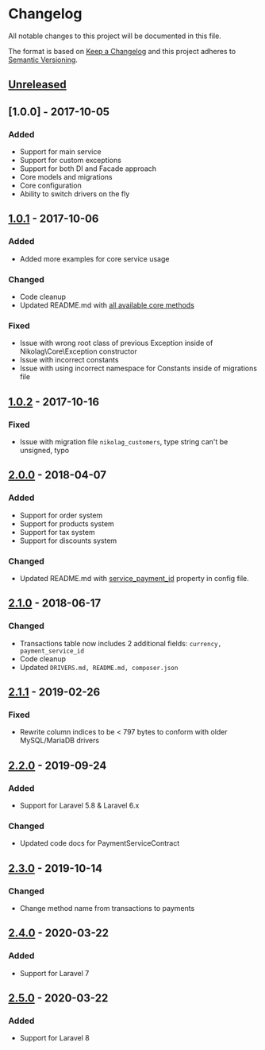 # Changelog
All notable changes to this project will be documented in this file.

The format is based on [Keep a Changelog](http://keepachangelog.com/en/1.0.0/)
and this project adheres to [Semantic Versioning](http://semver.org/spec/v2.0.0.html).

## [Unreleased]

## [1.0.0] - 2017-10-05
### Added
- Support for main service
- Support for custom exceptions
- Support for both DI and Facade approach
- Core models and migrations
- Core configuration
- Ability to switch drivers on the fly

## [1.0.1] - 2017-10-06
### Added
- Added more examples for core service usage

### Changed
- Code cleanup
- Updated README.md with [all available core methods](https://github.com/NikolaGavric94/nikolag-core#all-available-core-methods)

### Fixed
- Issue with wrong root class of previous Exception inside of Nikolag\Core\Exception constructor
- Issue with incorrect constants
- Issue with using incorrect namespace for Constants inside of migrations file

## [1.0.2] - 2017-10-16
### Fixed
- Issue with migration file `nikolag_customers`, type string can't be unsigned, typo

## [2.0.0] - 2018-04-07
### Added
- Support for order system
- Support for products system
- Support for tax system
- Support for discounts system

### Changed
- Updated README.md with [service_payment_id](https://github.com/NikolaGavric94/nikolag-core#1-configuration-file) property in config file.

## [2.1.0] - 2018-06-17
### Changed
- Transactions table now includes 2 additional fields: `currency, payment_service_id`
- Code cleanup
- Updated `DRIVERS.md, README.md, composer.json`

## [2.1.1] - 2019-02-26
### Fixed
- Rewrite column indices to be < 797 bytes to conform with older MySQL/MariaDB drivers

## [2.2.0] - 2019-09-24
### Added
- Support for Laravel 5.8 & Laravel 6.x
### Changed
- Updated code docs for PaymentServiceContract

## [2.3.0] - 2019-10-14
### Changed
- Change method name from transactions to payments

## [2.4.0] - 2020-03-22
### Added
- Support for Laravel 7

## [2.5.0] - 2020-03-22
### Added
- Support for Laravel 8

[Unreleased]: https://github.com/NikolaGavric94/nikolag-core/compare/v2.1.0...HEAD
[1.1.0]: https://github.com/NikolaGavric94/nikolag-core/compare/v1.0.2...v1.1.0
[1.0.2]: https://github.com/NikolaGavric94/nikolag-core/compare/v1.0.1...v1.0.2
[1.0.1]: https://github.com/NikolaGavric94/nikolag-core/compare/v1.0.0...v1.0.1
[2.0.0]: https://github.com/NikolaGavric94/nikolag-core/compare/v1.0.1...v2.0.0
[2.1.0]: https://github.com/NikolaGavric94/nikolag-core/compare/v2.0.0...v2.1.0
[2.1.1]: https://github.com/NikolaGavric94/nikolag-core/compare/v2.1.0...v2.1.1
[2.2.0]: https://github.com/NikolaGavric94/nikolag-core/compare/v2.1.1...v2.2.0
[2.3.0]: https://github.com/NikolaGavric94/nikolag-core/compare/v2.2.0...v2.3.0
[2.4.0]: https://github.com/NikolaGavric94/nikolag-core/compare/v2.3.0...v2.4.0
[2.5.0]: https://github.com/NikolaGavric94/nikolag-core/compare/v2.4.0...v2.5.0
